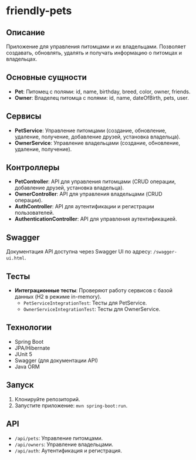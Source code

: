 # friendly-pets

## Описание
Приложение для управления питомцами и их владельцами. Позволяет создавать, обновлять, удалять и получать информацию о питомцах и владельцах.

## Основные сущности
- **Pet**: Питомец с полями: id, name, birthday, breed, color, owner, friends.
- **Owner**: Владелец питомца с полями: id, name, dateOfBirth, pets, user.

## Сервисы
- **PetService**: Управление питомцами (создание, обновление, удаление, получение, добавление друзей, установка владельца).
- **OwnerService**: Управление владельцами (создание, обновление, удаление, получение).

## Контроллеры
- **PetController**: API для управления питомцами (CRUD операции, добавление друзей, установка владельца).
- **OwnerController**: API для управления владельцами (CRUD операции).
- **AuthController**: API для аутентификации и регистрации пользователей.
- **AuthenticationController**: API для управления аутентификацией.

## Swagger
Документация API доступна через Swagger UI по адресу: `/swagger-ui.html`.

## Тесты
- **Интеграционные тесты**: Проверяют работу сервисов с базой данных (H2 в режиме in-memory).
  - `PetServiceIntegrationTest`: Тесты для PetService.
  - `OwnerServiceIntegrationTest`: Тесты для OwnerService.

## Технологии
- Spring Boot
- JPA/Hibernate
- JUnit 5
- Swagger (для документации API)
- Java ORM

## Запуск
1. Клонируйте репозиторий.
2. Запустите приложение: `mvn spring-boot:run`.

## API
- `/api/pets`: Управление питомцами.
- `/api/owners`: Управление владельцами.
- `/api/auth`: Аутентификация и регистрация.